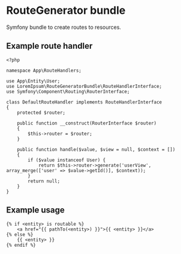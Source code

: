 # RouteGenerator bundle

Symfony bundle to create routes to resources.

## Example route handler

```
<?php

namespace App\RouteHandlers;

use App\Entity\User;
use LoremIpsum\RouteGeneratorBundle\RouteHandlerInterface;
use Symfony\Component\Routing\RouterInterface;

class DefaultRouteHandler implements RouteHandlerInterface
{
    protected $router;

    public function __construct(RouterInterface $router)
    {
        $this->router = $router;
    }

    public function handle($value, $view = null, $context = [])
    {
        if ($value instanceof User) {
            return $this->router->generate('userView', array_merge(['user' => $value->getId()], $context));
        }
        return null;
    }
}
```

## Example usage

```
{% if <entity> is routable %}
    <a href="{{ pathTo(<entity>) }}">{{ <entity> }}</a>
{% else %}
    {{ <entity> }}
{% endif %}
```